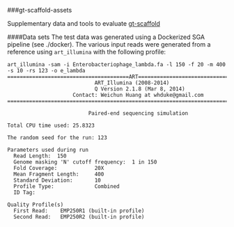 ###gt-scaffold-assets

Supplementary data and tools to evaluate [gt-scaffold](https://github.com/dorleosterode/gt-scaffold)

####Data sets
The test data was generated using a Dockerized SGA pipeline (see ./docker). The various input reads were generated from a reference using `art_illumina` with the following profile:

```Shell
art_illumina -sam -i Enterobacteriophage_lambda.fa -l 150 -f 20 -m 400 -s 10 -rs 123 -o e_lambda
=======================================ART======================================
                            ART_Illumina (2008-2014)
                            Q Version 2.1.8 (Mar 8, 2014)
                     Contact: Weichun Huang at whduke@gmail.com
================================================================================

                          Paired-end sequencing simulation

Total CPU time used: 25.8323

The random seed for the run: 123

Parameters used during run
  Read Length:  150
  Genome masking 'N' cutoff frequency:  1 in 150
  Fold Coverage:            20X
  Mean Fragment Length:     400
  Standard Deviation:       10
  Profile Type:             Combined
  ID Tag:

Quality Profile(s)
  First Read:    EMP250R1 (built-in profile)
  Second Read:   EMP250R2 (built-in profile)
```

